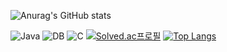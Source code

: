 ![Anurag's GitHub stats](https://github-readme-stats.vercel.app/api?username=P-YongJun&show_icons=true&theme=radical)


![Java](https://img.shields.io/badge/-Java-F05032?style=for-the-badge&logo-html5&logoColor=ffffff)
![DB](https://img.shields.io/badge/-DB-315FF0?style=for-the-badge&logo-html5&logoColor=ffffff)
![C](https://img.shields.io/badge/-C-060D22?style=for-the-badge&logo-html5&logoColor=ffffff)
[![Solved.ac프로필](http://mazassumnida.wtf/api/v2/generate_badge?boj=eheh1573)](https://solved.ac/eheh1573}) [![Top Langs](https://github-readme-stats.vercel.app/api/top-langs/?username=P-YongJun)](https://github.com/anuraghazra/github-readme-stats)



